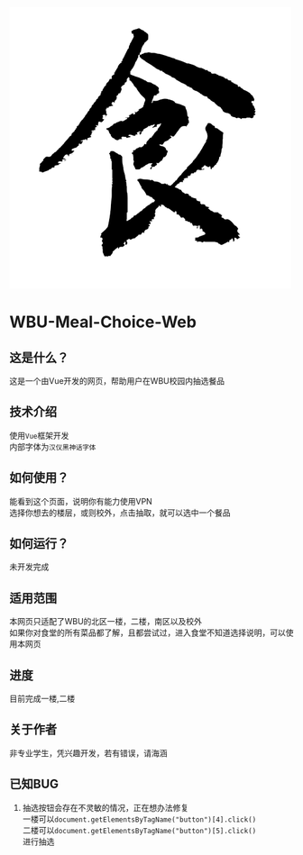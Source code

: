 ![Meal](https://github.com/XiuandQi/WBU-Meal-Choice-Web/blob/ChangeCode/public/icon.png)
# WBU-Meal-Choice-Web

## 这是什么？
这是一个由Vue开发的网页，帮助用户在WBU校园内抽选餐品

## 技术介绍
使用`Vue`框架开发</br>
内部字体为`汉仪黑神话字体`

## 如何使用？
能看到这个页面，说明你有能力使用VPN </br>
选择你想去的楼层，或则校外，点击抽取，就可以选中一个餐品

## 如何运行？
未开发完成

## 适用范围 
本网页只适配了WBU的北区一楼，二楼，南区以及校外 </br>
如果你对食堂的所有菜品都了解，且都尝试过，进入食堂不知道选择说明，可以使用本网页

## 进度
目前完成一楼,二楼

## 关于作者
非专业学生，凭兴趣开发，若有错误，请海涵

## 已知BUG
1. 抽选按钮会存在不灵敏的情况，正在想办法修复<br>
    一楼可以`document.getElementsByTagName("button")[4].click()`<br>
    二楼可以`document.getElementsByTagName("button")[5].click()`<br>
    进行抽选
